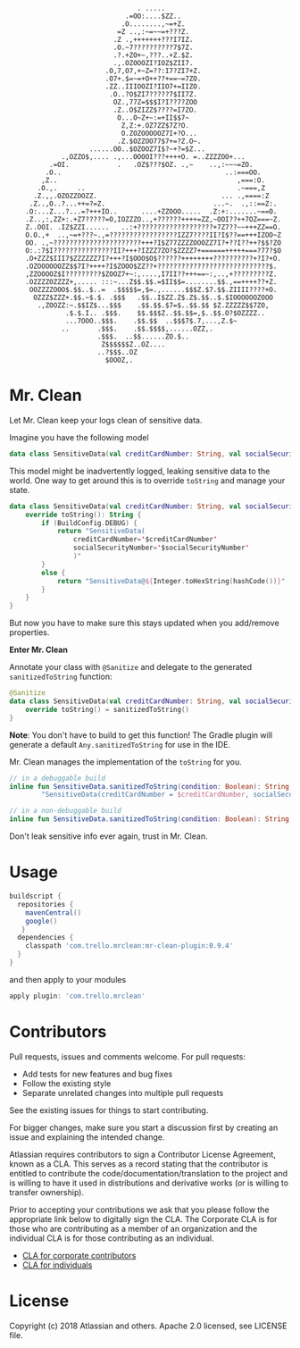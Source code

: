 
                                                                                
                                                                                
                                    . .....                                     
                                 .=OO:....$ZZ..                                 
                                .O........,~=+Z.                                
                               =Z ..,:~=~~=+???Z.                               
                              .Z .,+++++++???I7IZ.                              
                              .O.~7??????????7$7Z.                              
                              .?.+ZO+~,???..+Z.$Z.                              
                              .,.OZOOOZI?IOZ$ZII7.                              
                            .O,7,O7,+~Z=??:I7?ZI7+Z.                            
                            .O7+.$=~=+O++??+==~=7ZO.                            
                            .ZZ..IIIOOZI?IIO7+=IIZO.                            
                             .O..?O$ZI7?????7$II7Z.                             
                              OZ.,77Z=$$$I?I??7?ZOO                             
                              .Z..O$ZIZZ$????=I7ZO.                             
                               O...O~Z+~:=+II$$7~                               
                                Z,Z:+.OZ7ZZ$7Z?O.                               
                                O.ZOZOOOOOZ7I+?O...                             
                               .Z.$OZZOO77$7+=?Z.O~.                            
                        ......OO..$OZOOZ7I$?~+?=$Z...                           
                 .,OZZO$,.... .,...OOOOI???++++O. =..ZZZZOO+...                 
              .=OI.            .   .OZ$???$OZ. .,~    ..,:~~~=ZO.               
             .O..                                         ..:===OO.             
            ,Z..                                             ,===:O.            
           .O.,.     ..                                      .~===,Z            
          .Z.,,.OZOZZOOZZ.                               ... .,====:Z           
         .Z..,O..?...++=?=Z.                           ...~.  .,::==Z:.         
        .O:...Z...?...=?+++IO..      ....+ZZOOO.....  .Z:+:.......~==O.         
        .Z..,:,ZZ+:.+Z7?????=O,IOZZZO..,+??????++++=ZZ,~OOI??++7OZ===~Z.        
        Z..OOI. .IZ$ZZI......   ..:+???????????????????+7Z7??~~+++ZZ==O.        
        O.O.,+  ..,~=+???~.,=?????????????????IZZ7????II?I$??==+++IZOO~Z        
        OO. .,~??????????????????????+++?I$Z77ZZZZOOOZZ7I?+??I??++?$$?ZO        
        O:.:7$I???????????????II?+++?IZZZ7ZO?$ZZZZ7+======+++++===?77?$O        
        .O+ZZZ$III7$ZZZZZZ7I?+++?I$OOO$O$??????++++++++??????????+?I?+O.        
        .OZOOOOOOZZ$$7I?++++?I$ZOOO$ZZ??+????????????????????????????$.         
        ,ZZOOOOZ$I?????????$ZOOZ7+~:,....,I7II??+++==~:,..,+?????????Z.         
        .OZZZZOZZZZ+,..... :::~...Z$$.$$.=$II$$=........$$.,==++++??+Z.         
         OOZZZZOOO$.$$..$..=  .$$$$$=,$=.,......$$$Z.$7.$$.ZIIII????+O.         
          OZZZ$ZZZ+.$$.~$.$. .$$$   .$$..I$ZZ.Z$.Z$.$$..$.$IOOOOOOZOOO          
           .,ZOOZZ:~.$$IZ$...$$$    .$$.$$.$7=$..$$.$$ $Z.ZZZZZ$$7ZO,           
                  .$.$.I.. .$$$.    $$.$$$Z..$$.$$=,$..$$.O?$OZZZZ..            
                  ...7OOO..$$$.    .$$.$$  ..$$$7$.7,...,Z.$~                   
                 ..       .$$$.    .$$.$$$$,......OZZ,.                         
                          .$$$.  ..$$......ZO.$..                               
                           Z$$$$$$Z..OZ....                                     
                          ..?$$$..OZ                                            
                            $OOOZ,.                                             
                                                                                
                                                                                
                                                    
Mr. Clean
===

Let Mr. Clean keep your logs clean of sensitive data.

Imagine you have the following model

```kotlin
data class SensitiveData(val creditCardNumber: String, val socialSecurityNumber: String)
```

This model might be inadvertently logged, leaking sensitive data to the world. 
One way to get around this is to override `toString` and manage your state.

```kotlin
data class SensitiveData(val creditCardNumber: String, val socialSecurityNumber: String) {
	override toString(): String {
		if (BuildConfig.DEBUG) {
			return "SensitiveData(
				creditCardNumber='$creditCardNumber'
				socialSecurityNumber='$socialSecurityNumber'
				)"
		}
		else {
			return "SensitiveData@${Integer.toHexString(hashCode())}"
		}
	}
}
```

But now you have to make sure this stays updated when you add/remove properties.

**Enter Mr. Clean**

Annotate your class with `@Sanitize` and delegate to the generated `sanitizedToString` function:

```kotlin
@Sanitize
data class SensitiveData(val creditCardNumber: String, val socialSecurityNumber: String) {
	override toString() = sanitizedToString()
}

```
**Note**: You don't have to build to get this function! The Gradle plugin will generate a default `Any.sanitizedToString` for use in the IDE.

Mr. Clean manages the implementation of the `toString` for you.

```kotlin
// in a debuggable build
inline fun SensitiveData.sanitizedToString(condition: Boolean): String =
        "SensitiveData(creditCardNumber = $creditCardNumber, socialSecurityNumber = $socialSecurityNumber)"

// in a non-debuggable build
inline fun SensitiveData.sanitizedToString(condition: Boolean): String = "SensitiveData@${Integer.toHexString(hashCode())}"
```

Don't leak sensitive info ever again, trust in Mr. Clean.

# Usage
```groovy
buildscript {
  repositories {
    mavenCentral()
    google()
   }
  dependencies {
    classpath 'com.trello.mrclean:mr-clean-plugin:0.9.4'
  }
}
```

and then apply to your modules
```groovy
apply plugin: 'com.trello.mrclean'

```


# Contributors

Pull requests, issues and comments welcome. For pull requests:

* Add tests for new features and bug fixes
* Follow the existing style
* Separate unrelated changes into multiple pull requests

See the existing issues for things to start contributing.

For bigger changes, make sure you start a discussion first by creating an issue and explaining the intended change.

Atlassian requires contributors to sign a Contributor License Agreement, known as a CLA. This serves as a record stating that the contributor is entitled to contribute the code/documentation/translation to the project and is willing to have it used in distributions and derivative works (or is willing to transfer ownership).

Prior to accepting your contributions we ask that you please follow the appropriate link below to digitally sign the CLA. The Corporate CLA is for those who are contributing as a member of an organization and the individual CLA is for those contributing as an individual.

* [CLA for corporate contributors](https://na2.docusign.net/Member/PowerFormSigning.aspx?PowerFormId=e1c17c66-ca4d-4aab-a953-2c231af4a20b)
* [CLA for individuals](https://na2.docusign.net/Member/PowerFormSigning.aspx?PowerFormId=3f94fbdc-2fbe-46ac-b14c-5d152700ae5d)
    
# License

Copyright (c) 2018 Atlassian and others. Apache 2.0 licensed, see LICENSE file.
